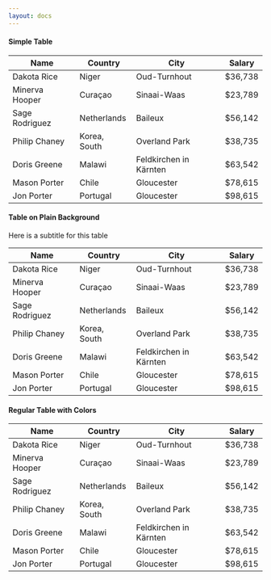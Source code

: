 ```yaml
---
layout: docs
---
```

<div class="row">
  <div class="col-md-12 mb-5">
    <div class="card ">
      <div class="card-header">
        <h4 class="card-title"> Simple Table</h4>
      </div>
      <div class="card-body">
        <div class="table-responsive">
          <table class="table tablesorter " id="simple-table">
            <thead class=" text-primary">
              <th>
                Name
              </th>
              <th>
                Country
              </th>
              <th>
                City
              </th>
              <th class="text-center">
                Salary
              </th>
            </thead>
            <tbody>
              <tr>
                <td>
                  Dakota Rice
                </td>
                <td>
                  Niger
                </td>
                <td>
                  Oud-Turnhout
                </td>
                <td class="text-center">
                  $36,738
                </td>
              </tr>
              <tr>
                <td>
                  Minerva Hooper
                </td>
                <td>
                  Curaçao
                </td>
                <td>
                  Sinaai-Waas
                </td>
                <td class="text-center">
                  $23,789
                </td>
              </tr>
              <tr>
                <td>
                  Sage Rodriguez
                </td>
                <td>
                  Netherlands
                </td>
                <td>
                  Baileux
                </td>
                <td class="text-center">
                  $56,142
                </td>
              </tr>
              <tr>
                <td>
                  Philip Chaney
                </td>
                <td>
                  Korea, South
                </td>
                <td>
                  Overland Park
                </td>
                <td class="text-center">
                  $38,735
                </td>
              </tr>
              <tr>
                <td>
                  Doris Greene
                </td>
                <td>
                  Malawi
                </td>
                <td>
                  Feldkirchen in Kärnten
                </td>
                <td class="text-center">
                  $63,542
                </td>
              </tr>
              <tr>
                <td>
                  Mason Porter
                </td>
                <td>
                  Chile
                </td>
                <td>
                  Gloucester
                </td>
                <td class="text-center">
                  $78,615
                </td>
              </tr>
              <tr>
                <td>
                  Jon Porter
                </td>
                <td>
                  Portugal
                </td>
                <td>
                  Gloucester
                </td>
                <td class="text-center">
                  $98,615
                </td>
              </tr>
            </tbody>
          </table>
        </div>
      </div>
    </div>
  </div>
  <div class="col-md-12 mb-5">
    <div class="card  card-plain">
      <div class="card-header">
        <h4 class="card-title"> Table on Plain Background</h4>
        <p class="category"> Here is a subtitle for this table</p>
      </div>
      <div class="card-body">
        <div class="table-responsive">
          <table class="table tablesorter " id="plain-table">
            <thead class=" text-primary">
              <th>
                Name
              </th>
              <th>
                Country
              </th>
              <th>
                City
              </th>
              <th class="text-center">
                Salary
              </th>
            </thead>
            <tbody>
              <tr>
                <td>
                  Dakota Rice
                </td>
                <td>
                  Niger
                </td>
                <td>
                  Oud-Turnhout
                </td>
                <td class="text-center">
                  $36,738
                </td>
              </tr>
              <tr>
                <td>
                  Minerva Hooper
                </td>
                <td>
                  Curaçao
                </td>
                <td>
                  Sinaai-Waas
                </td>
                <td class="text-center">
                  $23,789
                </td>
              </tr>
              <tr>
                <td>
                  Sage Rodriguez
                </td>
                <td>
                  Netherlands
                </td>
                <td>
                  Baileux
                </td>
                <td class="text-center">
                  $56,142
                </td>
              </tr>
              <tr>
                <td>
                  Philip Chaney
                </td>
                <td>
                  Korea, South
                </td>
                <td>
                  Overland Park
                </td>
                <td class="text-center">
                  $38,735
                </td>
              </tr>
              <tr>
                <td>
                  Doris Greene
                </td>
                <td>
                  Malawi
                </td>
                <td>
                  Feldkirchen in Kärnten
                </td>
                <td class="text-center">
                  $63,542
                </td>
              </tr>
              <tr>
                <td>
                  Mason Porter
                </td>
                <td>
                  Chile
                </td>
                <td>
                  Gloucester
                </td>
                <td class="text-center">
                  $78,615
                </td>
              </tr>
              <tr>
                <td>
                  Jon Porter
                </td>
                <td>
                  Portugal
                </td>
                <td>
                  Gloucester
                </td>
                <td class="text-center">
                  $98,615
                </td>
              </tr>
            </tbody>
          </table>
        </div>
      </div>
    </div>
  </div>
  <div class="col-md-12 mb-5">
    <div class="card ">
      <div class="card-header">
        <h4 class="card-title"> Regular Table with Colors</h4>
      </div>
      <div class="card-body table-full-width">
        <div class="table-responsive">
          <table class="table tablesorter " id="color-table">
            <thead class=" text-primary">
              <th>
                Name
              </th>
              <th>
                Country
              </th>
              <th>
                City
              </th>
              <th class="text-center">
                Salary
              </th>
            </thead>
            <tbody>
              <tr class="table-success">
                <td>
                  Dakota Rice
                </td>
                <td>
                  Niger
                </td>
                <td>
                  Oud-Turnhout
                </td>
                <td class="text-center">
                  $36,738
                </td>
              </tr>
              <tr class="">
                <td>
                  Minerva Hooper
                </td>
                <td>
                  Curaçao
                </td>
                <td>
                  Sinaai-Waas
                </td>
                <td class="text-center">
                  $23,789
                </td>
              </tr>
              <tr class="table-info">
                <td>
                  Sage Rodriguez
                </td>
                <td>
                  Netherlands
                </td>
                <td>
                  Baileux
                </td>
                <td class="text-center">
                  $56,142
                </td>
              </tr>
              <tr class="">
                <td>
                  Philip Chaney
                </td>
                <td>
                  Korea, South
                </td>
                <td>
                  Overland Park
                </td>
                <td class="text-center">
                  $38,735
                </td>
              </tr>
              <tr class="table-danger">
                <td>
                  Doris Greene
                </td>
                <td>
                  Malawi
                </td>
                <td>
                  Feldkirchen in Kärnten
                </td>
                <td class="text-center">
                  $63,542
                </td>
              </tr>
              <tr class="">
                <td>
                  Mason Porter
                </td>
                <td>
                  Chile
                </td>
                <td>
                  Gloucester
                </td>
                <td class="text-center">
                  $78,615
                </td>
              </tr>
              <tr class="table-warning">
                <td>
                  Jon Porter
                </td>
                <td>
                  Portugal
                </td>
                <td>
                  Gloucester
                </td>
                <td class="text-center">
                  $98,615
                </td>
              </tr>
            </tbody>
          </table>
        </div>
      </div>
    </div>
  </div>
</div>